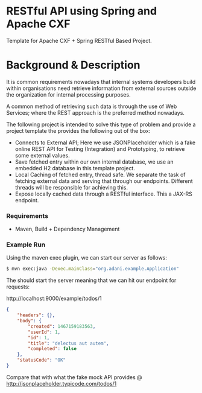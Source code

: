# RESTful API using Spring and Apache CXF

Template for Apache CXF + Spring RESTful Based Project. 

# Background & Description

It is common requirements nowadays that internal systems developers build within organisations need retrieve information from external sources outside the organization for internal processing purposes.
 
A common method of retrieving such data is through the use of Web Services; where the REST approach is the preferred method nowadays. 

The following project is intended to solve this type of problem and provide a project template the provides the following out of the box: 

* Connects to External API; Here we use JSONPlaceholder which is a fake online REST API for Testing (Integration) and Prototyping, to retrieve some external values. 
* Save fetched entry within our own internal database, we use an embedded H2 database in this template project. 
* Local Caching of fetched entry, thread safe. We separate the task of fetching external data and serving that through our endpoints. Different threads will be responsible for achieving this.  
* Expose locally cached data through a RESTful interface. This a JAX-RS endpoint. 

### Requirements
 - Maven, Build + Dependency Management

### Example Run
Using the maven exec plugin, we can start our server as follows: 

```sh
$ mvn exec:java -Dexec.mainClass="org.adani.example.Application"
```

The should start the server meaning that we can hit our endpoint for requests: 

http://localhost:9000/example/todos/1

```json
{
	"headers": {},
	"body": {
		"created": 1467159183563,
		"userId": 1,
		"id": 1,
		"title": "delectus aut autem",
		"completed": false
	},
	"statusCode": "OK"
}
```

Compare that with what the fake mock API provides @ http://jsonplaceholder.typicode.com/todos/1 